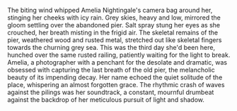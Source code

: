 The biting wind whipped Amelia Nightingale's camera bag around her, stinging her cheeks with icy rain.  Grey skies, heavy and low, mirrored the gloom settling over the abandoned pier.  Salt spray stung her eyes as she crouched, her breath misting in the frigid air.  The skeletal remains of the pier, weathered wood and rusted metal, stretched out like skeletal fingers towards the churning grey sea.  This was the third day she'd been here, hunched over the same rusted railing, patiently waiting for the light to break.  Amelia, a photographer with a penchant for the desolate and dramatic, was obsessed with capturing the last breath of the old pier, the melancholic beauty of its impending decay.  Her name echoed the quiet solitude of the place, whispering an almost forgotten grace.  The rhythmic crash of waves against the pilings was her soundtrack, a constant, mournful drumbeat against the backdrop of her meticulous pursuit of light and shadow.
